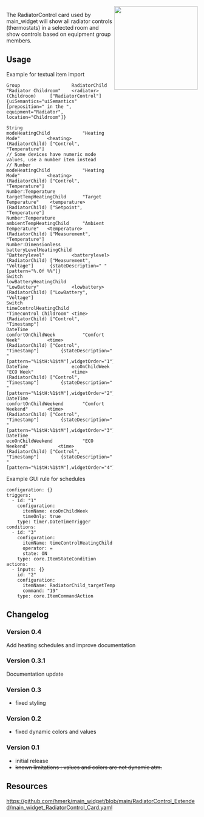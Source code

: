 <img align="right" width="220" src="./main_widget_RadiatorControl_Card.png" type="image/svg+xml"/>

The RadiatorControl card used by main_widget will show all radiator controls (thermostats) in a selected room and show controls based on equipment group members.

## Usage

Example for textual item import
```csv
Group                   RadiatorChild               "Radiator Childroom"    <radiator>      (Childroom)     ["RadiatorControl"]             {uiSemantics="uiSemantics"[preposition=" in the ", equipment="Radiator", location="Childroom"]}

String                  modeHeatingChild            "Heating Mode"          <heating>       (RadiatorChild) ["Control", "Temperature"]
// Some devices have numeric mode values, use a number item instead
// Number               modeHeatingChild            "Heating Mode"          <heating>       (RadiatorChild) ["Control", "Temperature"]
Number:Temperature      targetTempHeatingChild      "Target Temperature"    <temperature>   (RadiatorChild) ["Setpoint", "Temperature"]
Number:Temperature      ambientTempHeatingChild     "Ambient Temperature"   <temperature>   (RadiatorChild) ["Measurement", "Temperature"]
Number:Dimensionless    batteryLevelHeatingChild    "Batterylevel"          <batterylevel>  (RadiatorChild) ["Measurement", "Voltage"]      {stateDescription=" "[pattern="%.0f %%"]}
Switch                  lowBatteryHeatingChild      "LowBattery"            <lowbattery>    (RadiatorChild) ["LowBattery", "Voltage"]
Switch                  timeControlHeatingChild     "Timecontrol Childroom" <time>          (RadiatorChild) ["Control", "Timestamp"]
DateTime                comfortOnChildWeek          "Comfort Week"          <time>          (RadiatorChild) ["Control", "Timestamp"]        {stateDescription=" "[pattern="%1$tH:%1$tM"],widgetOrder="1"}
DateTime                ecoOnChildWeek              "ECO Week"              <time>          (RadiatorChild) ["Control", "Timestamp"]        {stateDescription=" "[pattern="%1$tH:%1$tM"],widgetOrder="2"}
DateTime                comfortOnChildWeekend       "Comfort Weekend"       <time>          (RadiatorChild) ["Control", "Timestamp"]        {stateDescription=" "[pattern="%1$tH:%1$tM"],widgetOrder="3"}
DateTime                ecoOnChildWeekend           "ECO Weekend"           <time>          (RadiatorChild) ["Control", "Timestamp"]        {stateDescription=" "[pattern="%1$tH:%1$tM"],widgetOrder="4"}
```
Example GUI rule for schedules
```csv
configuration: {}
triggers:
  - id: "1"
    configuration:
      itemName: ecoOnChildWeek
      timeOnly: true
    type: timer.DateTimeTrigger
conditions:
  - id: "3"
    configuration:
      itemName: timeControlHeatingChild
      operator: =
      state: ON
    type: core.ItemStateCondition
actions:
  - inputs: {}
    id: "2"
    configuration:
      itemName: RadiatorChild_targetTemp
      command: "19"
    type: core.ItemCommandAction
```

## Changelog
### Version 0.4
Add heating schedules and improve documentation
### Version 0.3.1
Documentation update
### Version 0.3
- fixed styling
### Version 0.2
- fixed dynamic colors and values
### Version 0.1
- initial release
- <s>known limitations : values and colors are not dynamic atm.</s>

## Resources
https://github.com/hmerk/main_widget/blob/main/RadiatorControl_Extended/main_widget_RadiatorControl_Card.yaml

